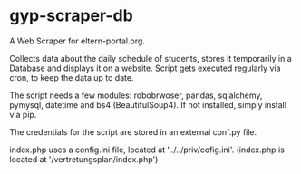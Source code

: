 # gyp-scraper-db
A Web Scraper for eltern-portal.org.

Collects data about the daily schedule of students, stores it temporarily in a Database and displays it on a website. 
Script gets executed regularly via cron, to keep the data up to date.

The script needs a few modules: robobrwoser, pandas, sqlalchemy, pymysql, datetime and bs4 (BeautifulSoup4). If not installed, simply install via pip.

The credentials for the script are stored in an external conf.py file.

index.php uses a config.ini file, located at '../../priv/cofig.ini'. (index.php is located at '<rootdir-of-website>/vertretungsplan/index.php')
